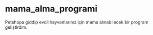 # mama_alma_programi
Petshopa giddip evcil hayvanlarınız için mama alınabilecek bir program geliştirdim.
